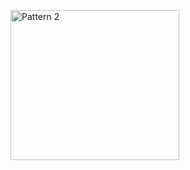<p align="left">
  <img  width="270" height="240" src="![image](https://github.com/RameshwarKumbhar/Pattern_Using_Java/assets/97970935/a451b7b3-2c5f-44dc-a8c7-4d2b423ffd06)
" alt="Pattern 2">
</p>
